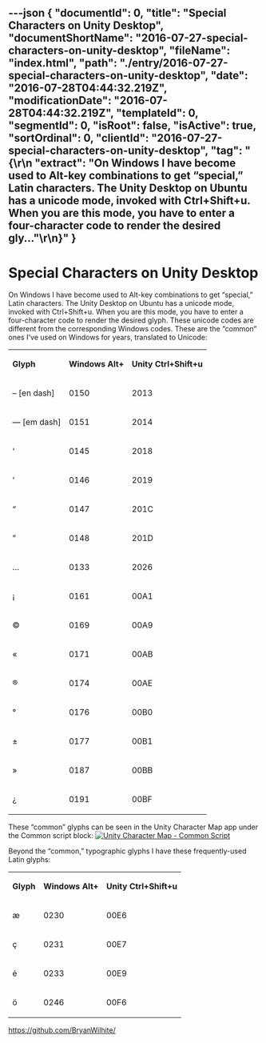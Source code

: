 ---json
{
  "documentId": 0,
  "title": "Special Characters on Unity Desktop",
  "documentShortName": "2016-07-27-special-characters-on-unity-desktop",
  "fileName": "index.html",
  "path": "./entry/2016-07-27-special-characters-on-unity-desktop",
  "date": "2016-07-28T04:44:32.219Z",
  "modificationDate": "2016-07-28T04:44:32.219Z",
  "templateId": 0,
  "segmentId": 0,
  "isRoot": false,
  "isActive": true,
  "sortOrdinal": 0,
  "clientId": "2016-07-27-special-characters-on-unity-desktop",
  "tag": "{\r\n  \"extract\": \"On Windows I have become used to Alt-key combinations to get “special,” Latin characters. The Unity Desktop on Ubuntu has a unicode mode, invoked with Ctrl+Shift+u. When you are this mode, you have to enter a four-character code to render the desired gly...\"\r\n}"
}
---

# Special Characters on Unity Desktop

On Windows I have become used to Alt-key combinations to get “special,” Latin characters. The Unity Desktop on Ubuntu has a unicode mode, invoked with Ctrl+Shift+u. When you are this mode, you have to enter a four-character code to render the desired glyph. These unicode codes are different from the corresponding Windows codes. These are the “common” ones I've used on Windows for years, translated to Unicode:

<table class="WordWalkingStickTable"><tr><td>

**Glyph**

</td><td>

**Windows Alt+**

</td><td>

**Unity Ctrl+Shift+u**

</td></tr><tr><td>

– [en dash]

</td><td>

0150

</td><td>

2013

</td></tr><tr><td>

— [em dash]

</td><td>

0151

</td><td>

2014

</td></tr><tr><td>

‘

</td><td>

0145

</td><td>

2018

</td></tr><tr><td>

’

</td><td>

0146

</td><td>

2019

</td></tr><tr><td>

“

</td><td>

0147

</td><td>

201C

</td></tr><tr><td>

”

</td><td>

0148

</td><td>

201D

</td></tr><tr><td>

…

</td><td>

0133

</td><td>

2026

</td></tr><tr><td>

¡

</td><td>

0161

</td><td>

00A1

</td></tr><tr><td>

©

</td><td>

0169

</td><td>

00A9

</td></tr><tr><td>

«

</td><td>

0171

</td><td>

00AB

</td></tr><tr><td>

®

</td><td>

0174

</td><td>

00AE

</td></tr><tr><td>

°

</td><td>

0176

</td><td>

00B0

</td></tr><tr><td>

±

</td><td>

0177

</td><td>

00B1

</td></tr><tr><td>

»

</td><td>

0187

</td><td>

00BB

</td></tr><tr><td>

¿

</td><td>

0191

</td><td>

00BF

</td></tr></table>

These “common” glyphs can be seen in the Unity Character Map app under the Common script block:
[<img alt="Unity Character Map - Common Script" src="https://farm9.staticflickr.com/8038/28500713506_588e0a5d69_z_d.jpg">](https://www.flickr.com/photos/wilhite/28500713506/in/dateposted-public/ "Unity Character Map - Common Script")

Beyond the “common,” typographic glyphs I have these frequently-used Latin glyphs:

<table class="WordWalkingStickTable"><tr><td>

**Glyph**

</td><td>

**Windows Alt+**

</td><td>

**Unity Ctrl+Shift+u**

</td></tr><tr><td>

æ

</td><td>

0230

</td><td>

00E6

</td></tr><tr><td>

ç

</td><td>

0231

</td><td>

00E7

</td></tr><tr><td>

é

</td><td>

0233

</td><td>

00E9

</td></tr><tr><td>

ö

</td><td>

0246

</td><td>

00F6

</td></tr></table>

<https://github.com/BryanWilhite/>
